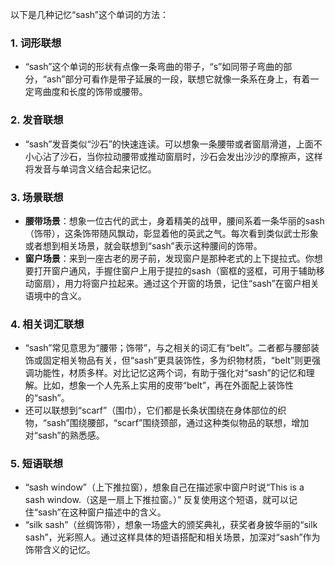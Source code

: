 以下是几种记忆“sash”这个单词的方法：

### 1. 词形联想
 - “sash”这个单词的形状有点像一条弯曲的带子，“s”如同带子弯曲的部分，“ash”部分可看作是带子延展的一段，联想它就像一条系在身上，有着一定弯曲度和长度的饰带或腰带。

### 2. 发音联想
 - “sash”发音类似“沙石”的快速连读。可以想象一条腰带或者窗扇滑道，上面不小心沾了沙石，当你拉动腰带或推动窗扇时，沙石会发出沙沙的摩擦声，这样将发音与单词含义结合起来记忆。

### 3. 场景联想
 - **腰带场景**：想象一位古代的武士，身着精美的战甲，腰间系着一条华丽的sash（饰带），这条饰带随风飘动，彰显着他的英武之气。每次看到类似武士形象或者想到相关场景，就会联想到“sash”表示这种腰间的饰带。
 - **窗户场景**：来到一座古老的房子前，发现窗户是那种老式的上下提拉式。你想要打开窗户通风，手握住窗户上用于提拉的sash（窗框的竖框，可用于辅助移动窗扇），用力将窗户拉起来。通过这个开窗的场景，记住“sash”在窗户相关语境中的含义。

### 4. 相关词汇联想
 - “sash”常见意思为“腰带；饰带”，与之相关的词汇有“belt”。二者都与腰部装饰或固定相关物品有关，但“sash”更具装饰性，多为织物材质，“belt”则更强调功能性，材质多样。对比记忆这两个词，有助于强化对“sash”的记忆和理解。比如，想象一个人先系上实用的皮带“belt”，再在外面配上装饰性的“sash”。
 - 还可以联想到“scarf”（围巾），它们都是长条状围绕在身体部位的织物，“sash”围绕腰部，“scarf”围绕颈部，通过这种类似物品的联想，增加对“sash”的熟悉感。

### 5. 短语联想
 - “sash window”（上下推拉窗），想象自己在描述家中窗户时说“This is a sash window.（这是一扇上下推拉窗。）” 反复使用这个短语，就可以记住“sash”在这种窗户描述中的含义。
 - “silk sash”（丝绸饰带），想象一场盛大的颁奖典礼，获奖者身披华丽的“silk sash”，光彩照人。通过这样具体的短语搭配和相关场景，加深对“sash”作为饰带含义的记忆。 